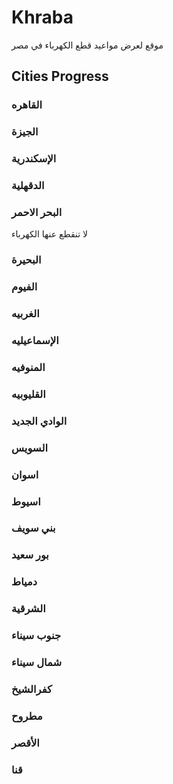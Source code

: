 # Khraba

موقع لعرض مواعيد قطع الكهرباء في مصر


## Cities Progress

### القاهره


### الجيزة

### الإسكندرية

### الدقهلية

### البحر الاحمر
لا تنقطع عنها الكهرباء 

### البحيرة

### الفيوم


### الغربيه

### الإسماعيليه

### المنوفيه

### القليوبيه

### الوادي الجديد

### السويس

### اسوان

### اسيوط

### بني سويف

### بور سعيد

### دمياط

### الشرقية

### جنوب سيناء

### شمال سيناء

### كفرالشيخ

### مطروح

### الأقصر

### قنا

### 
